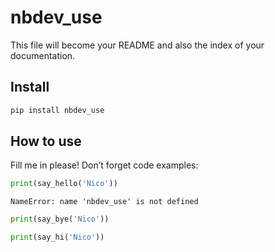 nbdev_use
================

<!-- WARNING: THIS FILE WAS AUTOGENERATED! DO NOT EDIT! -->

This file will become your README and also the index of your
documentation.

## Install

``` sh
pip install nbdev_use
```

## How to use

Fill me in please! Don’t forget code examples:

``` python
print(say_hello('Nico'))
```

    NameError: name 'nbdev_use' is not defined

``` python
print(say_bye('Nico'))
```

``` python
print(say_hi('Nico'))
```

